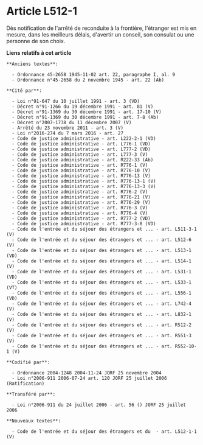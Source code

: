 # Article L512-1

Dès notification de l'arrêté de reconduite à la frontière, l'étranger est mis en mesure, dans les meilleurs délais, d'avertir
un conseil, son consulat ou une personne de son choix.

**Liens relatifs à cet article**

	**Anciens textes**:

	  - Ordonnance 45-2658 1945-11-02 art. 22, paragraphe I, al. 9
	  - Ordonnance n°45-2658 du 2 novembre 1945 - art. 22 (Ab)

	**Cité par**:

	  - Loi n°91-647 du 10 juillet 1991 - art. 3 (VD)
	  - Décret n°91-1266 du 19 décembre 1991 - art. 81 (V)
	  - Décret n°91-1369 du 30 décembre 1991 - art. 17-10 (V)
	  - Décret n°91-1369 du 30 décembre 1991 - art. 7-8 (Ab)
	  - Décret n°2007-1738 du 11 décembre 2007 (V)
	  - Arrêté du 23 novembre 2011 - art. 3 (V)
	  - Loi n°2016-274 du 7 mars 2016 - art. 27
	  - Code de justice administrative - art. L222-2-1 (VD)
	  - Code de justice administrative - art. L776-1 (VD)
	  - Code de justice administrative - art. L777-2 (VD)
	  - Code de justice administrative - art. L777-3 (V)
	  - Code de justice administrative - art. R222-33 (Ab)
	  - Code de justice administrative - art. R776-1 (V)
	  - Code de justice administrative - art. R776-10 (V)
	  - Code de justice administrative - art. R776-13 (V)
	  - Code de justice administrative - art. R776-13-1 (V)
	  - Code de justice administrative - art. R776-13-3 (V)
	  - Code de justice administrative - art. R776-2 (V)
	  - Code de justice administrative - art. R776-21 (V)
	  - Code de justice administrative - art. R776-29 (V)
	  - Code de justice administrative - art. R776-3 (V)
	  - Code de justice administrative - art. R776-4 (V)
	  - Code de justice administrative - art. R777-2 (VD)
	  - Code de justice administrative - art. R777-3-8 (VD)
	  - Code de l'entrée et du séjour des étrangers et ... - art. L511-3-1 (V)
	  - Code de l'entrée et du séjour des étrangers et ... - art. L512-6 (V)
	  - Code de l'entrée et du séjour des étrangers et ... - art. L513-1 (VD)
	  - Code de l'entrée et du séjour des étrangers et ... - art. L514-1 (V)
	  - Code de l'entrée et du séjour des étrangers et ... - art. L531-1 (VD)
	  - Code de l'entrée et du séjour des étrangers et ... - art. L533-1 (VT)
	  - Code de l'entrée et du séjour des étrangers et ... - art. L556-1 (VD)
	  - Code de l'entrée et du séjour des étrangers et ... - art. L742-4 (V)
	  - Code de l'entrée et du séjour des étrangers et ... - art. L832-1 (V)
	  - Code de l'entrée et du séjour des étrangers et ... - art. R512-2 (V)
	  - Code de l'entrée et du séjour des étrangers et ... - art. R551-3 (V)
	  - Code de l'entrée et du séjour des étrangers et ... - art. R552-10-1 (V)

	**Codifié par**:

	  - Ordonnance 2004-1248 2004-11-24 JORF 25 novembre 2004
	  - Loi n°2006-911 2006-07-24 art. 120 JORF 25 juillet 2006 (Ratification)

	**Transféré par**:

	  - Loi n°2006-911 du 24 juillet 2006 - art. 56 () JORF 25 juillet 2006

	**Nouveaux textes**:

	  - Code de l'entrée et du séjour des étrangers et du  - art. L512-1-1 (V)
